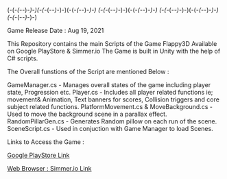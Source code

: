 (-(-_(-_-)_-)-)(-(-_(-_-)_-)-)(-(-_(-_-)_-)-) (-(-_(-_-)_-)-)(-(-_(-_-)_-)-) (-(-_(-_-)_-)-)(-(-_(-_-)_-)-) (-(-_(-_-)_-)-)

Game Release Date : Aug 19, 2021

This Repository contains the main Scripts of the Game Flappy3D Available on Google PlayStore & Simmer.io
The Game is built in Unity with the help of C# scripts.

The Overall funstions of the Script are mentioned Below :

GameManager.cs - Manages overall states of the game including player state, Progression etc.
Player.cs - Includes all player related functions ie; movement& Animation, Text banners for scores, Collision triggers and core subject related functions.
PlatformMovement.cs & MoveBackground.cs - Used to move the background scene in a parallax effect.
RandomPillarGen.cs - Generates Random pillow on each run of the scene.
SceneScript.cs - Used in conjuction with Game Manager to load Scenes.


Links to Access the Game :

[Google PlayStore Link](https://play.google.com/store/apps/details?id=com.MunazirsIndieGames.flappy3D&hl=en_US&gl=US)

[Web Browser : Simmer.io Link](https://simmer.io/@mdougg/flappy3d)
